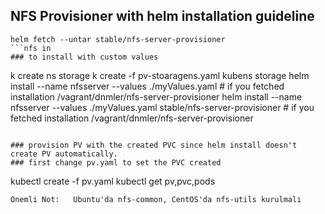 ## NFS Provisioner with helm installation guideline
```
helm fetch --untar stable/nfs-server-provisioner
```nfs in
### to install with custom values
```
k create ns storage
k create -f pv-stoaragens.yaml
kubens storage
helm install --name nfsserver --values ./myValues.yaml # if you fetched installation /vagrant/dnmler/nfs-server-provisioner
helm install --name nfsserver --values ./myValues.yaml stable/nfs-server-provisioner # if you fetched installation /vagrant/dnmler/nfs-server-provisioner
```

### provision PV with the created PVC since helm install doesn't create PV automatically. 
### first change pv.yaml to set the PVC created
```
kubectl create -f pv.yaml
kubectl get pv,pvc,pods 
```
Önemli Not:   Ubuntu'da nfs-common, CentOS'da nfs-utils kurulmalı
